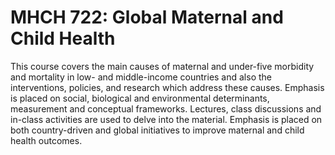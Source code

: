 # MHCH 722: Global Maternal and Child Health

This course covers the main causes of maternal and under-five morbidity and mortality in low- and middle-income countries and also the interventions, policies, and research which address these causes. Emphasis is placed on social, biological and environmental determinants, measurement and conceptual frameworks. Lectures, class discussions and in-class activities are used to delve into the material. Emphasis is placed on both country-driven and global initiatives to improve maternal and child health outcomes.